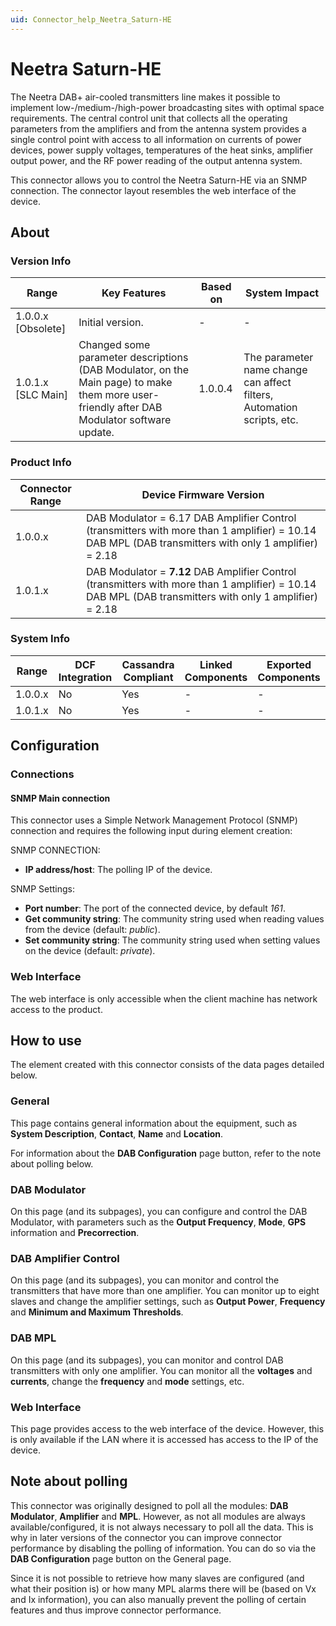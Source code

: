 ```yaml
---
uid: Connector_help_Neetra_Saturn-HE
---
```


# Neetra Saturn-HE

The Neetra DAB+ air-cooled transmitters line makes it possible to implement low-/medium-/high-power broadcasting sites with optimal space requirements. The central control unit that collects all the operating parameters from the amplifiers and from the antenna system provides a single control point with access to all information on currents of power devices, power supply voltages, temperatures of the heat sinks, amplifier output power, and the RF power reading of the output antenna system.

This connector allows you to control the Neetra Saturn-HE via an SNMP connection. The connector layout resembles the web interface of the device.

## About

### Version Info

| **Range**            | **Key Features**                                                                                                                           | **Based on** | **System Impact**                                                      |
|----------------------|--------------------------------------------------------------------------------------------------------------------------------------------|--------------|------------------------------------------------------------------------|
| 1.0.0.x [Obsolete]     |Initial version.                                                                                                                           | -            | -                                                                      |
| 1.0.1.x [SLC Main]   | Changed some parameter descriptions (DAB Modulator, on the Main page) to make them more user-friendly after DAB Modulator software update. | 1.0.0.4      | The parameter name change can affect filters, Automation scripts, etc. |

### Product Info

| **Connector Range** | **Device Firmware Version**                                                                                                                              |
|---------------------|----------------------------------------------------------------------------------------------------------------------------------------------------------|
| 1.0.0.x             | DAB Modulator = 6.17 DAB Amplifier Control (transmitters with more than 1 amplifier) = 10.14 DAB MPL (DAB transmitters with only 1 amplifier) = 2.18     |
| 1.0.1.x             | DAB Modulator = **7.12** DAB Amplifier Control (transmitters with more than 1 amplifier) = 10.14 DAB MPL (DAB transmitters with only 1 amplifier) = 2.18 |

### System Info

| Range     | DCF Integration     | Cassandra Compliant     | Linked Components     | Exported Components     |
|-----------|---------------------|-------------------------|-----------------------|-------------------------|
| 1.0.0.x   | No                  | Yes                     | -                     | -                       |
| 1.0.1.x   | No                  | Yes                     | -                     | -                       |

## Configuration

### Connections

#### SNMP Main connection

This connector uses a Simple Network Management Protocol (SNMP) connection and requires the following input during element creation:

SNMP CONNECTION:

- **IP address/host**: The polling IP of the device.

SNMP Settings:

- **Port number**: The port of the connected device, by default *161*.
- **Get community string**: The community string used when reading values from the device (default: *public*).
- **Set community string**: The community string used when setting values on the device (default: *private*).

### Web Interface

The web interface is only accessible when the client machine has network access to the product.

## How to use

The element created with this connector consists of the data pages detailed below.

### General

This page contains general information about the equipment, such as **System Description**, **Contact**, **Name** and **Location**.

For information about the **DAB Configuration** page button, refer to the note about polling below.

### DAB Modulator

On this page (and its subpages), you can configure and control the DAB Modulator, with parameters such as the **Output Frequency**, **Mode**, **GPS** information and **Precorrection**.

### DAB Amplifier Control

On this page (and its subpages), you can monitor and control the transmitters that have more than one amplifier.
You can monitor up to eight slaves and change the amplifier settings, such as **Output Power**, **Frequency** and **Minimum and Maximum Thresholds**.

### DAB MPL

On this page (and its subpages), you can monitor and control DAB transmitters with only one amplifier.
You can monitor all the **voltages** and **currents**, change the **frequency** and **mode** settings, etc.

### Web Interface

This page provides access to the web interface of the device. However, this is only available if the LAN where it is accessed has access to the IP of the device.

## Note about polling

This connector was originally designed to poll all the modules: **DAB Modulator**, **Amplifier** and **MPL**. However, as not all modules are always available/configured, it is not always necessary to poll all the data. This is why in later versions of the connector you can improve connector performance by disabling the polling of information. You can do so via the **DAB Configuration** page button on the General page.

Since it is not possible to retrieve how many slaves are configured (and what their position is) or how many MPL alarms there will be (based on Vx and Ix information), you can also manually prevent the polling of certain features and thus improve connector performance.
